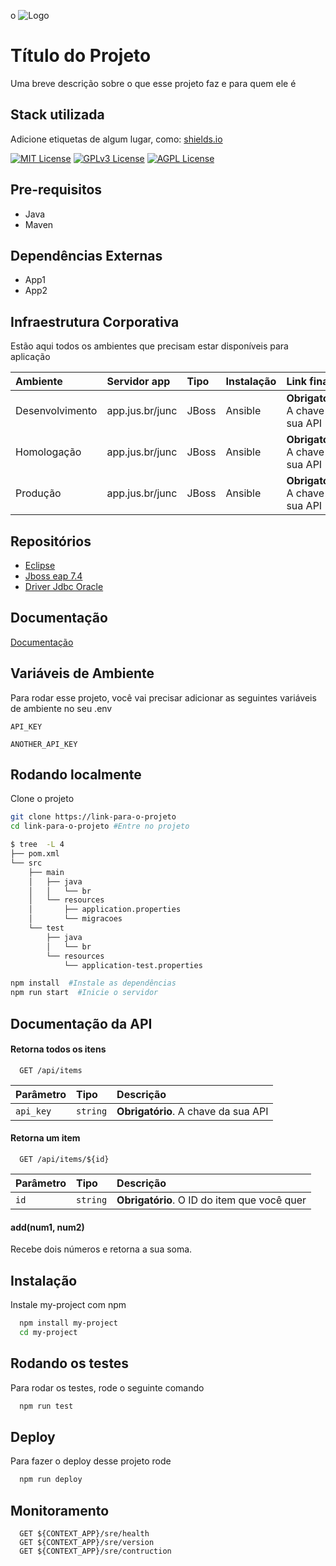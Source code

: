 o
![Logo](https://dev-to-uploads.s3.amazonaws.com/uploads/articles/th5xamgrr6se0x5ro4g6.png)


# Título do Projeto

Uma breve descrição sobre o que esse projeto faz e para quem ele é


## Stack utilizada

Adicione etiquetas de algum lugar, como: [shields.io](https://shields.io/)

[![MIT License](https://img.shields.io/badge/License-MIT-green.svg)](https://choosealicense.com/licenses/mit/)
[![GPLv3 License](https://img.shields.io/badge/License-GPL%20v3-yellow.svg)](https://opensource.org/licenses/)
[![AGPL License](https://img.shields.io/badge/license-AGPL-blue.svg)](http://www.gnu.org/licenses/agpl-3.0)


## Pre-requisitos
 - Java
 - Maven

## Dependências Externas
 - App1
 - App2

## Infraestrutura Corporativa
Estão aqui todos os ambientes que precisam estar disponíveis para aplicação

|Ambiente| Servidor app   | Tipo       | Instalação |Link final                           |IC
|:-------| :----------    | :--------- |:-----------|:---------------------------------- |:--------|
|Desenvolvimento| app.jus.br/junc| JBoss      | Ansible    |**Obrigatório**. A chave da sua API |link pa ic|
|Homologação| app.jus.br/junc| JBoss      | Ansible    |**Obrigatório**. A chave da sua API |link pa ic|
|Produção| app.jus.br/junc| JBoss      | Ansible    |**Obrigatório**. A chave da sua API |link pa ic|


## Repositórios

 - [Eclipse](https://awesomeopensource.com/project/elangosundar/awesome-README-templates)
 - [Jboss eap 7.4](https://github.com/matiassingers/awesome-readme)
 - [Driver Jdbc Oracle ](https://bulldogjob.com/news/449-how-to-write-a-good-readme-for-your-github-project)


## Documentação

[Documentação](https://link-da-documentação)


## Variáveis de Ambiente

Para rodar esse projeto, você vai precisar adicionar as seguintes variáveis de ambiente no seu .env

`API_KEY`

`ANOTHER_API_KEY`


## Rodando localmente

Clone o projeto

```sh
git clone https://link-para-o-projeto
cd link-para-o-projeto #Entre no projeto

$ tree  -L 4 
├── pom.xml
└── src
    ├── main
    │   ├── java
    │   │   └── br
    │   └── resources
    │       ├── application.properties
    │       └── migracoes
    └── test
        ├── java
        │   └── br
        └── resources
            └── application-test.properties

npm install  #Instale as dependências
npm run start  #Inicie o servidor
```


## Documentação da API

#### Retorna todos os itens

```http
  GET /api/items
```

| Parâmetro   | Tipo       | Descrição                           |
| :---------- | :--------- | :---------------------------------- |
| `api_key` | `string` | **Obrigatório**. A chave da sua API |

#### Retorna um item

```http
  GET /api/items/${id}
```

| Parâmetro   | Tipo       | Descrição                                   |
| :---------- | :--------- | :------------------------------------------ |
| `id`      | `string` | **Obrigatório**. O ID do item que você quer |

#### add(num1, num2)

Recebe dois números e retorna a sua soma.


## Instalação

Instale my-project com npm

```bash
  npm install my-project
  cd my-project
```
    
## Rodando os testes

Para rodar os testes, rode o seguinte comando

```bash
  npm run test
```


## Deploy

Para fazer o deploy desse projeto rode

```bash
  npm run deploy
```


## Monitoramento

```http
  GET ${CONTEXT_APP}/sre/health
  GET ${CONTEXT_APP}/sre/version
  GET ${CONTEXT_APP}/sre/contruction
```
